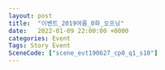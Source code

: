 ```yaml
---
layout: post
title:  "이벤트_2019여름_0화_오프닝"
date:   2022-01-09 22:00:00 +0000
categories: Event
Tags: Story Event
SceneCode: ["scene_evt190627_cp0_q1_s10"]
---
```

